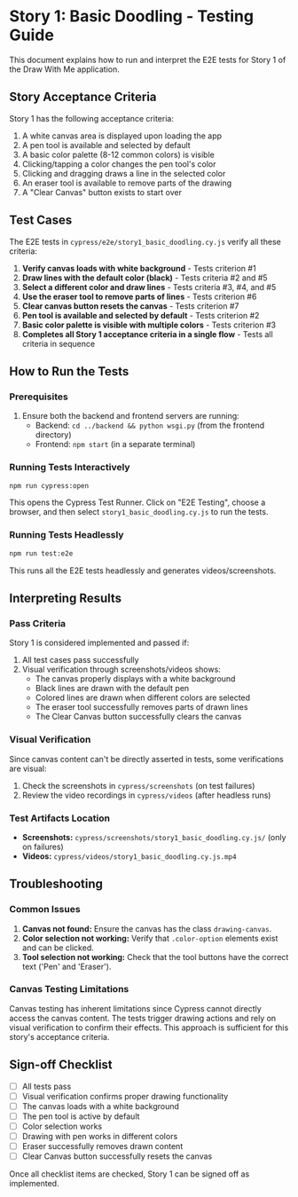 # Story 1: Basic Doodling - Testing Guide

This document explains how to run and interpret the E2E tests for Story 1 of the Draw With Me application.

## Story Acceptance Criteria

Story 1 has the following acceptance criteria:

1. A white canvas area is displayed upon loading the app
2. A pen tool is available and selected by default
3. A basic color palette (8-12 common colors) is visible
4. Clicking/tapping a color changes the pen tool's color
5. Clicking and dragging draws a line in the selected color
6. An eraser tool is available to remove parts of the drawing
7. A "Clear Canvas" button exists to start over

## Test Cases

The E2E tests in `cypress/e2e/story1_basic_doodling.cy.js` verify all these criteria:

1. **Verify canvas loads with white background** - Tests criterion #1
2. **Draw lines with the default color (black)** - Tests criteria #2 and #5
3. **Select a different color and draw lines** - Tests criteria #3, #4, and #5
4. **Use the eraser tool to remove parts of lines** - Tests criterion #6
5. **Clear canvas button resets the canvas** - Tests criterion #7
6. **Pen tool is available and selected by default** - Tests criterion #2
7. **Basic color palette is visible with multiple colors** - Tests criterion #3
8. **Completes all Story 1 acceptance criteria in a single flow** - Tests all criteria in sequence

## How to Run the Tests

### Prerequisites
1. Ensure both the backend and frontend servers are running:
   - Backend: `cd ../backend && python wsgi.py` (from the frontend directory)
   - Frontend: `npm start` (in a separate terminal)

### Running Tests Interactively
```bash
npm run cypress:open
```
This opens the Cypress Test Runner. Click on "E2E Testing", choose a browser, and then select `story1_basic_doodling.cy.js` to run the tests.

### Running Tests Headlessly
```bash
npm run test:e2e
```
This runs all the E2E tests headlessly and generates videos/screenshots.

## Interpreting Results

### Pass Criteria
Story 1 is considered implemented and passed if:

1. All test cases pass successfully
2. Visual verification through screenshots/videos shows:
   - The canvas properly displays with a white background
   - Black lines are drawn with the default pen
   - Colored lines are drawn when different colors are selected
   - The eraser tool successfully removes parts of drawn lines
   - The Clear Canvas button successfully clears the canvas

### Visual Verification
Since canvas content can't be directly asserted in tests, some verifications are visual:

1. Check the screenshots in `cypress/screenshots` (on test failures)
2. Review the video recordings in `cypress/videos` (after headless runs)

### Test Artifacts Location
- **Screenshots:** `cypress/screenshots/story1_basic_doodling.cy.js/` (only on failures)
- **Videos:** `cypress/videos/story1_basic_doodling.cy.js.mp4`

## Troubleshooting

### Common Issues
1. **Canvas not found:** Ensure the canvas has the class `drawing-canvas`.
2. **Color selection not working:** Verify that `.color-option` elements exist and can be clicked.
3. **Tool selection not working:** Check that the tool buttons have the correct text ('Pen' and 'Eraser').

### Canvas Testing Limitations
Canvas testing has inherent limitations since Cypress cannot directly access the canvas content. The tests trigger drawing actions and rely on visual verification to confirm their effects. This approach is sufficient for this story's acceptance criteria.

## Sign-off Checklist

- [ ] All tests pass
- [ ] Visual verification confirms proper drawing functionality
- [ ] The canvas loads with a white background
- [ ] The pen tool is active by default
- [ ] Color selection works
- [ ] Drawing with pen works in different colors
- [ ] Eraser successfully removes drawn content
- [ ] Clear Canvas button successfully resets the canvas

Once all checklist items are checked, Story 1 can be signed off as implemented. 